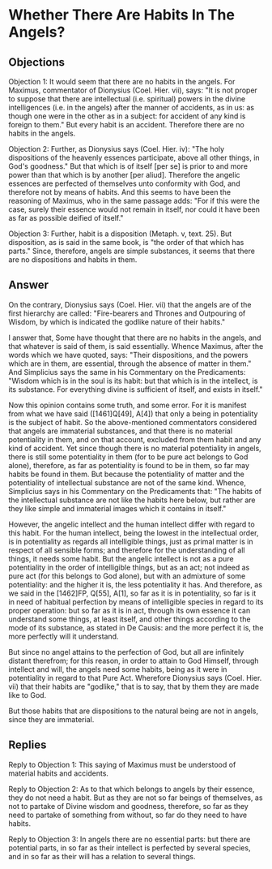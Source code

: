 # Whether There Are Habits In The Angels?

## Objections

Objection 1: It would seem that there are no habits in the angels. For Maximus, commentator of Dionysius (Coel. Hier. vii), says: "It is not proper to suppose that there are intellectual (i.e. spiritual) powers in the divine intelligences (i.e. in the angels) after the manner of accidents, as in us: as though one were in the other as in a subject: for accident of any kind is foreign to them." But every habit is an accident. Therefore there are no habits in the angels.

Objection 2: Further, as Dionysius says (Coel. Hier. iv): "The holy dispositions of the heavenly essences participate, above all other things, in God's goodness." But that which is of itself [per se] is prior to and more power than that which is by another [per aliud]. Therefore the angelic essences are perfected of themselves unto conformity with God, and therefore not by means of habits. And this seems to have been the reasoning of Maximus, who in the same passage adds: "For if this were the case, surely their essence would not remain in itself, nor could it have been as far as possible deified of itself."

Objection 3: Further, habit is a disposition (Metaph. v, text. 25). But disposition, as is said in the same book, is "the order of that which has parts." Since, therefore, angels are simple substances, it seems that there are no dispositions and habits in them.

## Answer

On the contrary, Dionysius says (Coel. Hier. vii) that the angels are of the first hierarchy are called: "Fire-bearers and Thrones and Outpouring of Wisdom, by which is indicated the godlike nature of their habits."

I answer that, Some have thought that there are no habits in the angels, and that whatever is said of them, is said essentially. Whence Maximus, after the words which we have quoted, says: "Their dispositions, and the powers which are in them, are essential, through the absence of matter in them." And Simplicius says the same in his Commentary on the Predicaments: "Wisdom which is in the soul is its habit: but that which is in the intellect, is its substance. For everything divine is sufficient of itself, and exists in itself."

Now this opinion contains some truth, and some error. For it is manifest from what we have said ([1461]Q[49], A[4]) that only a being in potentiality is the subject of habit. So the above-mentioned commentators considered that angels are immaterial substances, and that there is no material potentiality in them, and on that account, excluded from them habit and any kind of accident. Yet since though there is no material potentiality in angels, there is still some potentiality in them (for to be pure act belongs to God alone), therefore, as far as potentiality is found to be in them, so far may habits be found in them. But because the potentiality of matter and the potentiality of intellectual substance are not of the same kind. Whence, Simplicius says in his Commentary on the Predicaments that: "The habits of the intellectual substance are not like the habits here below, but rather are they like simple and immaterial images which it contains in itself."

However, the angelic intellect and the human intellect differ with regard to this habit. For the human intellect, being the lowest in the intellectual order, is in potentiality as regards all intelligible things, just as primal matter is in respect of all sensible forms; and therefore for the understanding of all things, it needs some habit. But the angelic intellect is not as a pure potentiality in the order of intelligible things, but as an act; not indeed as pure act (for this belongs to God alone), but with an admixture of some potentiality: and the higher it is, the less potentiality it has. And therefore, as we said in the [1462]FP, Q[55], A[1], so far as it is in potentiality, so far is it in need of habitual perfection by means of intelligible species in regard to its proper operation: but so far as it is in act, through its own essence it can understand some things, at least itself, and other things according to the mode of its substance, as stated in De Causis: and the more perfect it is, the more perfectly will it understand.

But since no angel attains to the perfection of God, but all are infinitely distant therefrom; for this reason, in order to attain to God Himself, through intellect and will, the angels need some habits, being as it were in potentiality in regard to that Pure Act. Wherefore Dionysius says (Coel. Hier. vii) that their habits are "godlike," that is to say, that by them they are made like to God.

But those habits that are dispositions to the natural being are not in angels, since they are immaterial.

## Replies

Reply to Objection 1: This saying of Maximus must be understood of material habits and accidents.

Reply to Objection 2: As to that which belongs to angels by their essence, they do not need a habit. But as they are not so far beings of themselves, as not to partake of Divine wisdom and goodness, therefore, so far as they need to partake of something from without, so far do they need to have habits.

Reply to Objection 3: In angels there are no essential parts: but there are potential parts, in so far as their intellect is perfected by several species, and in so far as their will has a relation to several things.